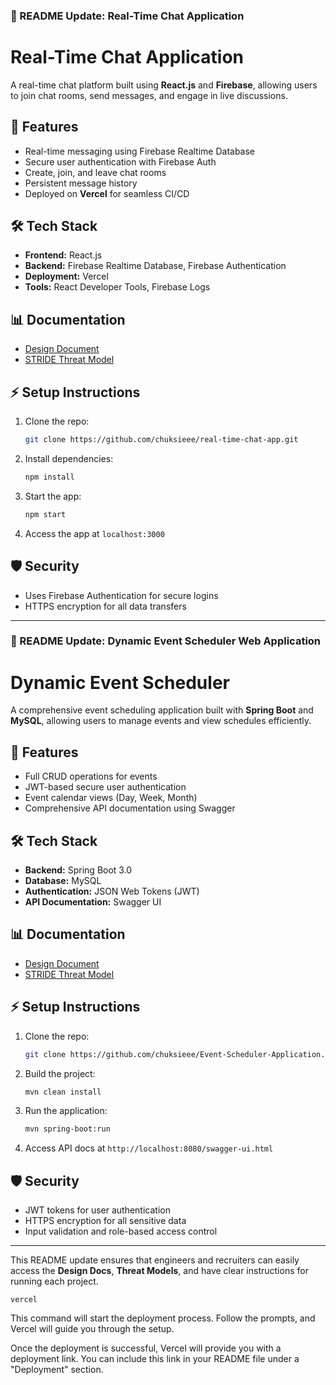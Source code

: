 ### 📄 README Update: Real-Time Chat Application

# Real-Time Chat Application

A real-time chat platform built using **React.js** and **Firebase**, allowing users to join chat rooms, send messages, and engage in live discussions.

## 🚀 Features
- Real-time messaging using Firebase Realtime Database
- Secure user authentication with Firebase Auth
- Create, join, and leave chat rooms
- Persistent message history
- Deployed on **Vercel** for seamless CI/CD

## 🛠️ Tech Stack
- **Frontend:** React.js
- **Backend:** Firebase Realtime Database, Firebase Authentication
- **Deployment:** Vercel
- **Tools:** React Developer Tools, Firebase Logs

## 📊 Documentation
- [Design Document](./docs/design-doc.md)
- [STRIDE Threat Model](./docs/stride-threat-model.md)

## ⚡ Setup Instructions
1. Clone the repo:
   ```bash
   git clone https://github.com/chuksieee/real-time-chat-app.git
   ```
2. Install dependencies:
   ```bash
   npm install
   ```
3. Start the app:
   ```bash
   npm start
   ```
4. Access the app at `localhost:3000`

## 🛡️ Security
- Uses Firebase Authentication for secure logins
- HTTPS encryption for all data transfers

---

### 📄 README Update: Dynamic Event Scheduler Web Application

# Dynamic Event Scheduler

A comprehensive event scheduling application built with **Spring Boot** and **MySQL**, allowing users to manage events and view schedules efficiently.

## 🚀 Features
- Full CRUD operations for events
- JWT-based secure user authentication
- Event calendar views (Day, Week, Month)
- Comprehensive API documentation using Swagger

## 🛠️ Tech Stack
- **Backend:** Spring Boot 3.0
- **Database:** MySQL
- **Authentication:** JSON Web Tokens (JWT)
- **API Documentation:** Swagger UI

## 📊 Documentation
- [Design Document](./docs/design-doc.md)
- [STRIDE Threat Model](./docs/stride-threat-model.md)

## ⚡ Setup Instructions
1. Clone the repo:
   ```bash
   git clone https://github.com/chuksieee/Event-Scheduler-Application.git
   ```
2. Build the project:
   ```bash
   mvn clean install
   ```
3. Run the application:
   ```bash
   mvn spring-boot:run
   ```
4. Access API docs at `http://localhost:8080/swagger-ui.html`

## 🛡️ Security
- JWT tokens for user authentication
- HTTPS encryption for all sensitive data
- Input validation and role-based access control

---

This README update ensures that engineers and recruiters can easily access the **Design Docs**, **Threat Models**, and have clear instructions for running each project.



```vercel```

This command will start the deployment process. Follow the prompts, and Vercel will guide you through the setup.

Once the deployment is successful, Vercel will provide you with a deployment link. You can include this link in your README file under a "Deployment" section.

